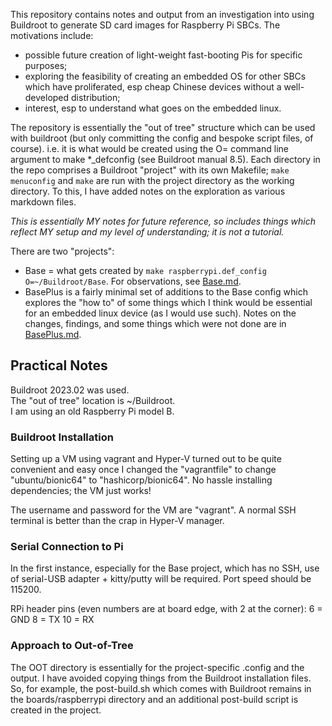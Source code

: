 This repository contains notes and output from an investigation into using Buildroot to generate SD card images for Raspberry Pi SBCs. The motivations include:
- possible future creation of light-weight fast-booting Pis for specific purposes;
- exploring the feasibility of creating an embedded OS for other SBCs which have proliferated, esp cheap Chinese devices without a well-developed distribution;
- interest, esp to understand what goes on the embedded linux.

The repository is essentially the "out of tree" structure which can be used with buildroot (but only committing the config and bespoke script files, of course). i.e. it is what would be created using the O= command line argument to make *_defconfig (see Buildroot manual 8.5). Each directory in the repo comprises a Buildroot "project" with its own Makefile; `make menuconfig` and `make` are run with the project directory as the working directory. To this, I have added notes on the exploration as various markdown files.

_This is essentially MY notes for future reference, so includes things which reflect MY setup and my level of understanding; it is not a tutorial._

There are two "projects":
- Base = what gets created by `make raspberrypi.def_config O=~/Buildroot/Base`. For observations, see [Base.md](Base/Base.md).
- BasePlus is a fairly minimal set of additions to the Base config which explores the "how to" of some things which I think would be essential for an embedded linux device (as I would use such). Notes on the changes, findings, and some things which were not done are in [BasePlus.md](BasePlus/BasePlus.md).

## Practical Notes
Buildroot 2023.02 was used.  
The "out of tree" location is ~/Buildroot.  
I am using an old Raspberry Pi model B.

### Buildroot Installation
Setting up a VM using vagrant and Hyper-V turned out to be quite convenient and easy once I changed the "vagrantfile" to change "ubuntu/bionic64" to "hashicorp/bionic64". No hassle installing dependencies; the VM just works!

The username and password for the VM are "vagrant". A normal SSH terminal is better than the crap in Hyper-V manager.

### Serial Connection to Pi
In the first instance, especially for the Base project, which has no SSH, use of serial-USB adapter + kitty/putty will be required. Port speed should be 115200.

RPi header pins (even numbers are at board edge, with 2 at the corner):
6 = GND
8 = TX
10 = RX

### Approach to Out-of-Tree
The OOT directory is essentially for the project-specific .config and the output. I have avoided copying things from the Buildroot installation files. So, for example, the post-build.sh which comes with Buildroot remains in the boards/raspberrypi directory and an additional post-build script is created in the project.